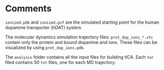 # Comments

`ionized.pdb` and `ionized.psf` are the simulated starting point for the human dopamine transporter (hDAT) system.
</br >

The molecular dynamics simulation trajectory files: `prot_dop_ions_*.xtc` contain only the protein and bound dopamine and ions. These files can be visualized by using `prot_dop_ions.pdb`.
</br >

The `analysis` folder contains all the input files for building tICA.
Each `tar` filed contains 50 `txt` files, one for each MD trajectory. 

